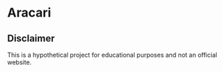 # Aracari
## Disclaimer
This is a hypothetical project for educational purposes and not an official website.
